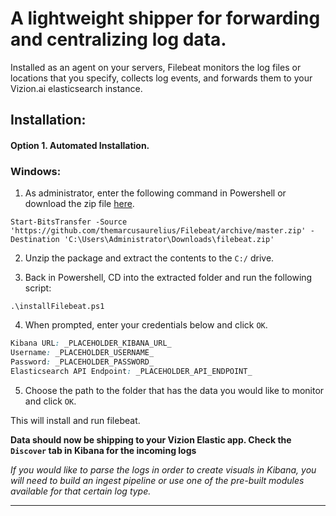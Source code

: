 # A lightweight shipper for forwarding and centralizing log data. 

Installed as an agent on your servers, Filebeat monitors the log files or locations that you specify, collects log events, and forwards them to your Vizion.ai elasticsearch instance.

## Installation:

#### <b>Option 1.</b> Automated Installation.

### Windows:

1) As administrator, enter the following command in Powershell or download the zip file [here](https://github.com/themarcusaurelius/Filebeat/archive/master.zip).

```
Start-BitsTransfer -Source 'https://github.com/themarcusaurelius/Filebeat/archive/master.zip' -Destination 'C:\Users\Administrator\Downloads\filebeat.zip'
```

2) Unzip the package and extract the contents to the `C:/` drive.

3) Back in Powershell, CD into the extracted folder and run the following script:

```
.\installFilebeat.ps1
```

4) When prompted, enter your credentials below and click ```OK```.

```css
Kibana URL: _PLACEHOLDER_KIBANA_URL_
Username: _PLACEHOLDER_USERNAME_
Password: _PLACEHOLDER_PASSWORD_
Elasticsearch API Endpoint: _PLACEHOLDER_API_ENDPOINT_
```

5) Choose the path to the folder that has the data you would like to monitor and click ```OK```.

This will install and run filebeat.

**Data should now be shipping to your Vizion Elastic app. Check the ```Discover``` tab in Kibana for the incoming logs**

<i>If you would like to parse the logs in order to create visuals in Kibana, you will need to build an ingest pipeline or use one of the pre-built modules available for that certain log type.</i>

<hr>




